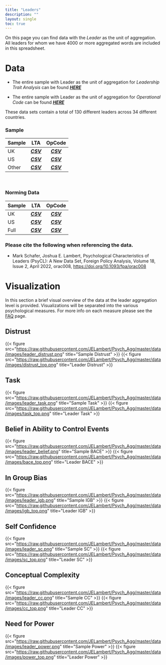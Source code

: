 ```yaml
---
title: "Leaders"
description: ""
layout: single
toc: true
---
```


On this page you can find data with the *Leader* as the unit of aggregation. All leaders for whom we have 4000 or more aggregated words are included in this spreadsheet.

# Data

* The entire sample with Leader as the unit of aggregation for *Leadership Trait Analysis* can be found [**_HERE_**](https://raw.githubusercontent.com/JELambert/Psych_Agg/master/data/csv/leader_lta.csv)

* The entire sample with Leader as the unit of aggregation for *Operational Code* can be found [**_HERE_**](https://raw.githubusercontent.com/JELambert/Psych_Agg/master/data/csv/leader_opcode.csv)

These data sets contain a total of 130 different leaders across 34 different countries.

### Sample

| Sample |                              LTA                             |                              OpCode                             |
|--------|:------------------------------------------------------------:|:---------------------------------------------------------------:|
|   UK   |   [**_CSV_**](https://raw.githubusercontent.com/JELambert/Psych_Agg/master/data/csv/uk_leader_lta.csv)  |   [**_CSV_**](https://raw.githubusercontent.com/JELambert/Psych_Agg/master/data/csv/uk_leader_opcode.csv)  |
|   US   |   [**_CSV_**](https://raw.githubusercontent.com/JELambert/Psych_Agg/master/data/csv/us_leader_lta.csv)  |   [**_CSV_**](https://raw.githubusercontent.com/JELambert/Psych_Agg/master/data/csv/us_leader_opcode.csv)  |
| Other  | [**_CSV_**](https://raw.githubusercontent.com/JELambert/Psych_Agg/master/data/csv/other_leader_lta.csv) | [**_CSV_**](https://raw.githubusercontent.com/JELambert/Psych_Agg/master/data/csv/other_leader_opcode.csv) |

<br>

### Norming Data
| Sample |                              LTA                             |                              OpCode                             |
|--------|:------------------------------------------------------------:|:---------------------------------------------------------------:|
|   UK   |   [**_CSV_**](https://raw.githubusercontent.com/JELambert/Psych_Agg/master/data/csv/norm/uk_leader_lta_norm.csv)  |   [**_CSV_**](https://raw.githubusercontent.com/JELambert/Psych_Agg/master/data/csv/norm/uk_leader_opcode_norm.csv)  |
|   US   |   [**_CSV_**](https://raw.githubusercontent.com/JELambert/Psych_Agg/master/data/csv/norm/us_leader_lta_norm.csv)  |   [**_CSV_**](https://raw.githubusercontent.com/JELambert/Psych_Agg/master/data/csv/norm/us_leader_opcode_norm.csv)  |
|  Full  | [**_CSV_**](https://raw.githubusercontent.com/JELambert/Psych_Agg/master/data/csv/norm/leader_lta_norm.csv) | [**_CSV_**](https://raw.githubusercontent.com/JELambert/Psych_Agg/master/data/csv/norm/leader_opcode_norm.csv) |

### Please cite the following when referencing the data.

* Mark Schafer, Joshua E. Lambert, Psychological Characteristics of Leaders (PsyCL): A New Data Set, Foreign Policy Analysis, Volume 18, Issue 2, April 2022, orac008, https://doi.org/10.1093/fpa/orac008


# Visualization

In this section a brief visual overview of the data at the leader aggregation level is provided.  Visualizations will be separated into the various psychological measures. For more info on each measure please see the [FAQ](http://jelambert.com/faq/) page.

## Distrust

{{< figure  src="https://raw.githubusercontent.com/JELambert/Psych_Agg/master/data/images/leader_distrust.png"  title="Sample Distrust" >}}
{{< figure  src="https://raw.githubusercontent.com/JELambert/Psych_Agg/master/data/images/distrust_top.png" title="Leader Distrust" >}}

## Task


{{< figure  src="https://raw.githubusercontent.com/JELambert/Psych_Agg/master/data/images/leader_task.png" title="Sample Task" >}}
{{< figure  src="https://raw.githubusercontent.com/JELambert/Psych_Agg/master/data/images/task_top.png" title="Leader Task" >}}

## Belief in Ability to Control Events


{{< figure  src="https://raw.githubusercontent.com/JELambert/Psych_Agg/master/data/images/leader_belief.png" title="Sample BACE" >}}
{{< figure  src="https://raw.githubusercontent.com/JELambert/Psych_Agg/master/data/images/bace_top.png" title="Leader BACE" >}}


## In Group Bias

{{< figure  src="https://raw.githubusercontent.com/JELambert/Psych_Agg/master/data/images/leader_igb.png"  title="Sample IGB" >}}
{{< figure  src="https://raw.githubusercontent.com/JELambert/Psych_Agg/master/data/images/igb_top.png" title="Leader IGB" >}}


## Self Confidence

{{< figure  src="https://raw.githubusercontent.com/JELambert/Psych_Agg/master/data/images/leader_sc.png"  title="Sample SC" >}}
{{< figure  src="https://raw.githubusercontent.com/JELambert/Psych_Agg/master/data/images/sc_top.png" title="Leader SC" >}}

## Conceptual Complexity

{{< figure  src="https://raw.githubusercontent.com/JELambert/Psych_Agg/master/data/images/leader_cc.png"  title="Sample CC" >}}
{{< figure  src="https://raw.githubusercontent.com/JELambert/Psych_Agg/master/data/images/cc_top.png" title="Leader CC" >}}

## Need for Power

{{< figure  src="https://raw.githubusercontent.com/JELambert/Psych_Agg/master/data/images/leader_power.png"  title="Sample Power" >}}
{{< figure  src="https://raw.githubusercontent.com/JELambert/Psych_Agg/master/data/images/power_top.png" title="Leader Power" >}}
